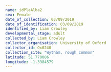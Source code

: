 ```yaml
---
name: idPlaAlba2
sex: Female
date_of_collection: 03/09/2019
date_of_identification: 03/09/2019
identified_by: Liam Crowley
developmental_stage: adult
collected_by: Liam Crowley
collector_organisation: University of Oxford
collector_id: Ox0240
collection_site: "Wytham, rough common"
latitude: 51.770086
longitude: -1.3384579
---
```

